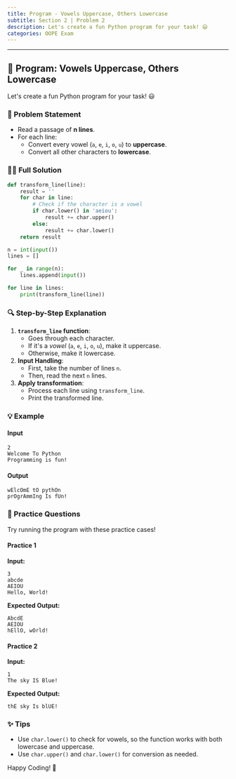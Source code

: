 ```yaml
---
title: Program - Vowels Uppercase, Others Lowercase
subtitle: Section 2 | Problem 2
description: Let's create a fun Python program for your task! 😃
categories: OOPE Exam
---
```


---

## 📝 Program: Vowels Uppercase, Others Lowercase

Let's create a fun Python program for your task! 😃

### 🚩 Problem Statement

- Read a passage of **n lines**.
- For each line:
    - Convert every vowel (`a`, `e`, `i`, `o`, `u`) to **uppercase**.
    - Convert all other characters to **lowercase**.


### 🧑‍💻 Full Solution

```python
def transform_line(line):
    result = ''
    for char in line:
        # Check if the character is a vowel
        if char.lower() in 'aeiou':
            result += char.upper()
        else:
            result += char.lower()
    return result

n = int(input())
lines = []

for _ in range(n):
    lines.append(input())

for line in lines:
    print(transform_line(line))
```


### 🔍 Step-by-Step Explanation

1. **`transform_line` function**:
    - Goes through each character.
    - If it's a *vowel* (`a`, `e`, `i`, `o`, `u`), make it uppercase.
    - Otherwise, make it lowercase.
2. **Input Handling**:
    - First, take the number of lines `n`.
    - Then, read the next `n` lines.
3. **Apply transformation**:
    - Process each line using `transform_line`.
    - Print the transformed line.

### 💡 Example

#### **Input**

```
2
Welcome To Python
Programming is fun!
```


#### **Output**

```
wElcOmE tO pythOn
prOgrAmmIng Is fUn!
```


### 🧪 Practice Questions

Try running the program with these practice cases!

#### Practice 1

**Input:**

```
3
abcde
AEIOU
Hello, World!
```

**Expected Output:**

```
AbcdE
AEIOU
hEllO, wOrld!
```


#### Practice 2

**Input:**

```
1
The sky IS Blue!
```

**Expected Output:**

```
thE sky Is blUE!
```


### ✨ Tips

- Use `char.lower()` to check for vowels, so the function works with both lowercase and uppercase.
- Use `char.upper()` and `char.lower()` for conversion as needed.

Happy Coding! 🚀

